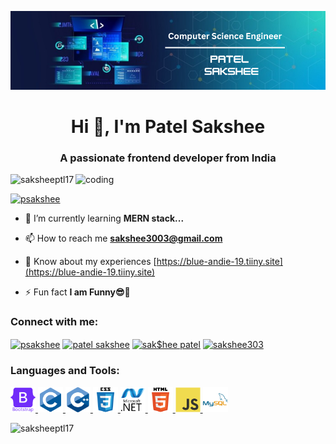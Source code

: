 ![logo](https://github.com/Saksheeptl17/Saksheeptl17/blob/main/Computer%20Science.png)
<h1 align="center">Hi 👋, I'm Patel Sakshee</h1>
<h3 align="center">A passionate frontend developer from India</h3>

<img align = "right" alt="coding" width="400" src="https://media.tenor.com/S59bPkT0pqcAAAAC/programming.gif ">

<p align="left"> <img src="https://komarev.com/ghpvc/?username=saksheeptl17&label=Profile%20views&color=0e75b6&style=flat" alt="saksheeptl17" /> </p>

<p align="left"> <a href="https://twitter.com/psakshee" target="blank"><img src="https://img.shields.io/twitter/follow/psakshee?logo=twitter&style=for-the-badge" alt="psakshee" /></a> </p>

- 🌱 I’m currently learning **MERN stack...**

- 📫 How to reach me **sakshee3003@gmail.com**

- 📄 Know about my experiences [https://blue-andie-19.tiiny.site](https://blue-andie-19.tiiny.site)

- ⚡ Fun fact **I am Funny😎🤔**

<h3 align="left">Connect with me:</h3>
<p align="left">
<a href="https://twitter.com/psakshee" target="blank"><img align="center" src="https://raw.githubusercontent.com/rahuldkjain/github-profile-readme-generator/master/src/images/icons/Social/twitter.svg" alt="psakshee" height="30" width="40" /></a>
<a href="https://linkedin.com/in/patel sakshee" target="blank"><img align="center" src="https://raw.githubusercontent.com/rahuldkjain/github-profile-readme-generator/master/src/images/icons/Social/linked-in-alt.svg" alt="patel sakshee" height="30" width="40" /></a>
<a href="https://instagram.com/sak$hee patel" target="blank"><img align="center" src="https://raw.githubusercontent.com/rahuldkjain/github-profile-readme-generator/master/src/images/icons/Social/instagram.svg" alt="sak$hee patel" height="30" width="40" /></a>
<a href="https://www.codechef.com/users/sakshee303" target="blank"><img align="center" src="https://cdn.jsdelivr.net/npm/simple-icons@3.1.0/icons/codechef.svg" alt="sakshee303" height="30" width="40" /></a>
</p>

<h3 align="left">Languages and Tools:</h3>
<p align="left"> <a href="https://getbootstrap.com" target="_blank" rel="noreferrer"> <img src="https://raw.githubusercontent.com/devicons/devicon/master/icons/bootstrap/bootstrap-plain-wordmark.svg" alt="bootstrap" width="40" height="40"/> </a> <a href="https://www.cprogramming.com/" target="_blank" rel="noreferrer"> <img src="https://raw.githubusercontent.com/devicons/devicon/master/icons/c/c-original.svg" alt="c" width="40" height="40"/> </a> <a href="https://www.w3schools.com/cpp/" target="_blank" rel="noreferrer"> <img src="https://raw.githubusercontent.com/devicons/devicon/master/icons/cplusplus/cplusplus-original.svg" alt="cplusplus" width="40" height="40"/> </a> <a href="https://www.w3schools.com/css/" target="_blank" rel="noreferrer"> <img src="https://raw.githubusercontent.com/devicons/devicon/master/icons/css3/css3-original-wordmark.svg" alt="css3" width="40" height="40"/> </a> <a href="https://dotnet.microsoft.com/" target="_blank" rel="noreferrer"> <img src="https://raw.githubusercontent.com/devicons/devicon/master/icons/dot-net/dot-net-original-wordmark.svg" alt="dotnet" width="40" height="40"/> </a> <a href="https://www.w3.org/html/" target="_blank" rel="noreferrer"> <img src="https://raw.githubusercontent.com/devicons/devicon/master/icons/html5/html5-original-wordmark.svg" alt="html5" width="40" height="40"/> </a> <a href="https://developer.mozilla.org/en-US/docs/Web/JavaScript" target="_blank" rel="noreferrer"> <img src="https://raw.githubusercontent.com/devicons/devicon/master/icons/javascript/javascript-original.svg" alt="javascript" width="40" height="40"/> </a> <a href="https://www.mysql.com/" target="_blank" rel="noreferrer"> <img src="https://raw.githubusercontent.com/devicons/devicon/master/icons/mysql/mysql-original-wordmark.svg" alt="mysql" width="40" height="40"/> </a> </p>

<p><img align="left" src="https://github-readme-stats.vercel.app/api/top-langs?username=saksheeptl17&show_icons=true&locale=en&layout=compact" alt="saksheeptl17" /></p>


